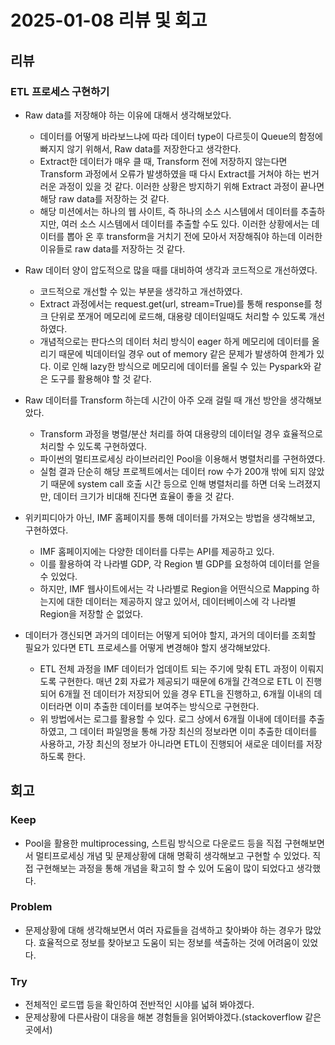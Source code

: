 # 2025-01-08 리뷰 및 회고

## 리뷰
### ETL 프로세스 구현하기
- Raw data를 저장해야 하는 이유에 대해서 생각해보았다.
    - 데이터를 어떻게 바라보느냐에 따라 데이터 type이 다르듯이 Queue의 함정에 빠지지 않기 위해서, Raw data를 저장한다고 생각한다. 
    - Extract한 데이터가 매우 클 때, Transform 전에 저장하지 않는다면 Transform 과정에서 오류가 발생하였을 때 다시 Extract를 거쳐야 하는 번거러운 과정이 있을 것 같다. 이러한 상황은 방지하기 위해 Extract 과정이 끝나면 해당 raw data를 저장하는 것 같다.
    - 해당 미션에서는 하나의 웹 사이트, 즉 하나의 소스 시스템에서 데이터를 추출하지만, 여러 소스 시스템에서 데이터를 추출할 수도 있다. 이러한 상황에서는 데이터를 뽑아 온 후 transform을 거치기 전에 모아서 저장해줘야 하는데 이러한 이유들로 raw data를 저장하는 것 같다.

- Raw 데이터 양이 압도적으로 많을 때를 대비하여 생각과 코드적으로 개선하였다.
    - 코드적으로 개선할 수 있는 부분을 생각하고 개선하였다.
    - Extract 과정에서는 request.get(url, stream=True)를 통해 response를 청크 단위로 쪼개어 메모리에 로드해, 대용량 데이터일때도 처리할 수 있도록 개선하였다.
     - 개념적으로는 판다스의 데이터 처리 방식이 eager 하게 메모리에 데이터를 올리기 때문에 빅데이터일 경우 out of memory 같은 문제가 발생하여 한계가 있다. 이로 인해 lazy한 방식으로 메모리에 데이터를 올릴 수 있는 Pyspark와 같은 도구를 활용해야 할 것 같다. 

- Raw 데이터를 Transform 하는데 시간이 아주 오래 걸릴 때 개선 방안을 생각해보았다. 
    - Transform 과정을 병렬/분산 처리를 하여 대용량의 데이터일 경우 효율적으로 처리할 수 있도록 구현하였다.
    - 파이썬의 멀티프로세싱 라이브러리인 Pool을 이용해서 병렬처리를 구현하였다. 
    - 실험 결과 단순히 해당 프로젝트에서는 데이터 row 수가 200개 밖에 되지 않았기 때문에 system call 호출 시간 등으로 인해 병렬처리를 하면 더욱 느려졌지만, 데이터 크기가 비대해 진다면 효율이 좋을 것 같다. 
   
- 위키피디아가 아닌, IMF 홈페이지를 통해 데이터를 가져오는 방법을 생각해보고, 구현하였다.
    - IMF 홈페이지에는 다양한 데이터를 다루는 API를 제공하고 있다.
    - 이를 활용하여 각 나라별 GDP, 각 Region 별 GDP를 요청하여 데이터를 얻을 수 있었다.
    - 하지만, IMF 웹사이트에서는 각 나라별로 Region을 어떤식으로 Mapping 하는지에 대한 데이터는 제공하지 않고 있어서, 데이터베이스에 각 나라별 Region을 저장할 순 없었다. 

- 데이터가 갱신되면 과거의 데이터는 어떻게 되어야 할지, 과거의 데이터를 조회할 필요가 있다면 ETL 프로세스를 어떻게 변경해야 할지 생각해보았다.
    - ETL 전체 과정을 IMF 데이터가 업데이트 되는 주기에 맞춰 ETL 과정이 이뤄지도록 구현한다. 매년 2회 자료가 제공되기 때문에 6개월 간격으로 ETL 이 진행되어 6개월 전 데이터가 저장되어 있을 경우 ETL을 진행하고, 6개월 이내의 데이터라면 이미 추출한 데이터를 보여주는 방식으로 구현한다.
    - 위 방법에서는 로그를 활용할 수 있다. 로그 상에서 6개월 이내에 데이터를 추출하였고, 그 데이터 파일명을 통해 가장 최신의 정보라면 이미 추출한 데이터를 사용하고, 가장 최신의 정보가 아니라면 ETL이 진행되어 새로운 데이터를 저장하도록 한다.


## 회고
### Keep
- Pool을 활용한 multiprocessing, 스트림 방식으로 다운로드 등을 직접 구현해보면서 멀티프로세싱 개념 및 문제상황에 대해 명확히 생각해보고 구현할 수 있었다. 직접 구현해보는 과정을 통해 개념을 확고히 할 수 있어 도움이 많이 되었다고 생각했다. 

### Problem
- 문제상황에 대해 생각해보면서 여러 자료들을 검색하고 찾아봐야 하는 경우가 많았다. 효율적으로 정보를 찾아보고 도움이 되는 정보를 색출하는 것에 어려움이 있었다. 

### Try
- 전체적인 로드맵 등을 확인하여 전반적인 시야를 넓혀 봐야겠다. 
- 문제상황에 다른사람이 대응을 해본 경험들을 읽어봐야겠다.(stackoverflow 같은 곳에서) 